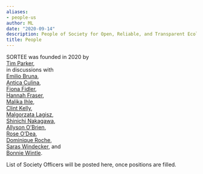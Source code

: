 ```yaml
---
aliases:
- people-us
author: ML
date: "2020-09-14"
description: People of Society for Open, Reliable, and Transparent Ecology and Evolutionary biology (SORTEE)
title: People
---
```


SORTEE was founded in 2020 by  
[Tim Parker](http://people.whitman.edu/~parkerth/),  
in discussions with  
[Emilio Bruna](http://brunalab.org/emilio-m-bruna/),  
[Antica Culina](https://nioo.knaw.nl/en/employees/antica-culina),  
[Fiona Fidler](https://fionaresearch.wordpress.com/about/),  
[Hannah Fraser](https://hsfraser.wordpress.com/),  
[Malika Ihle](https://malikaihle.wordpress.com/),  
[Clint Kelly](https://kellylab.weebly.com/),  
[Malgorzata Lagisz](https://mlagisz.weebly.com/),  
[Shinichi Nakagawa](http://www.i-deel.org/shinichi-nakagawa.html),  
[Allyson O’Brien](https://allysonobrien.com/home/),  
[Rose O’Dea](https://www.roseodea.com/),  
[Dominique Roche](https://dominiqueroche.weebly.com/),  
[Saras Windecker](https://www.smwindecker.com/), and  
[Bonnie Wintle](https://bonnieresearch.wordpress.com/about/).    
  
  
List of Society Officers will be posted here, once positions are filled.    








